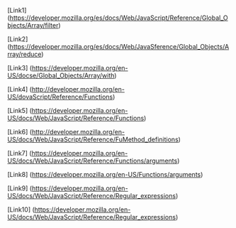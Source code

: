 [Link1] (https://developer.mozilla.org/es/docs/Web/JavaScript/Reference/Global_Objects/Array/filter)

[Link2] (https://developer.mozilla.org/es/docs/Web/JavaSference/Global_Objects/Array/reduce)

[Link3] (https://developer.mozilla.org/en-US/docse/Global_Objects/Array/with)

[Link4] (http://developer.mozilla.org/en-US/dovaScript/Reference/Functions)

[Link5] (https://developer.mozilla.org/en-US/docs/Web/JavaScript/Reference/Functions)

[Link6] (http://developer.mozilla.org/en-US/docs/Web/JavaScript/Reference/FuMethod_definitions)

[Link7] (https://developer.mozilla.org/en-US/docs/Web/JavaScript/Reference/Functions/arguments)

[Link8] (https://developer.mozilla.org/en-US/Functions/arguments)

[Link9] (https://developer.mozilla.org/en-US/docs/Web/JavaScript/Reference/Regular_expressions)

[Link10] (https://developer.mozilla.org/en-US/docs/Web/JavaScript/Reference/Regular_expressions)